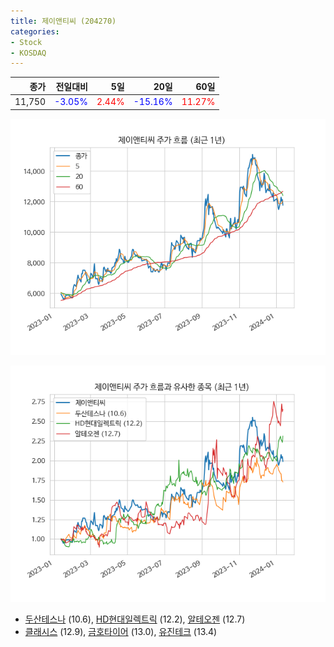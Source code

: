 ```yaml
---
title: 제이앤티씨 (204270)
categories:
- Stock
- KOSDAQ
---
```


|종가|전일대비|5일|20일|60일|
|---:|-------:|--:|---:|---:|
|11,750|<span style="color: blue">-3.05%</span>|<span style="color: red">2.44%</span>|<span style="color: blue">-15.16%</span>|<span style="color: red">11.27%</span>|


<!-- more -->

![204270](/assets/images/stock/204270.png)

![204270](/assets/images/stock/204270_sim.png)

- [두산테스나](/131970/) (10.6), [HD현대일렉트릭](/267260/) (12.2), [알테오젠](/196170/) (12.7)
- [클래시스](/214150/) (12.9), [금호타이어](/073240/) (13.0), [유진테크](/084370/) (13.4)